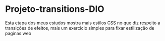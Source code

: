 # Projeto-transitions-DIO

Esta etapa dos meus estudos mostra mais estilos CSS no que diz respeito a transições de efeitos, mais um exercicio simples para fixar estilização de paginas web
